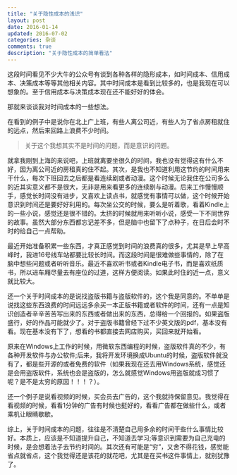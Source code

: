 ```yaml
---
title: "关于隐性成本的浅识"
layout: post
date: 2016-01-14
updated: 2016-07-02
categories: 杂谈
comments: true
description: "关于隐性成本的简单看法"
---
```


这段时间看见不少大牛的公众号有谈到各种各样的隐形成本，如时间成本、信用成本、决策成本等等其他相关内容。其中时间成本是看到比较多的，也是我现在可以想象的。至于信用成本与决策成本现在还不能好好的体会。

那就来谈谈我对时间成本的一些想法。

在看到的例子中是说你在北上广上班，有些人离公司近，有些人为了省点房租就住的远点，然后来回路上浪费不少时间。

>关于这个我想其实不是时间的问题，而是意识的问题。

就拿我刚到上海的来说吧，上班就离要坐很久的时间，我也没有觉得这有什么不好，因为离公司近的房租真的住不起。其次，是我也不知道利用这节约的时间用来干什么，每次下班回去之后都是看连续剧或者动漫。这个时候无论我住在公司多么的近其实意义都不是很大，无非是用来看更多的连续剧与动漫。后来工作慢慢顺手，感觉长时间没有进步，又喜欢上读点书，就感觉有事情可以做，这个时候开始意识到时间还是要好好利用的。每次坐公交的时候，要么是听着歌，看着Kindle上的一些小说，感觉还是很不错的。太挤的时候就用来听听小说，感受一下不同世界的故事。虽然大部分东西都忘记差不多，但是脑中也留下了点种子，在日后会时不时的给自己一点帮助。

最近开始准备积累一些东西，才真正感觉到时间的浪费真的很多，尤其是早上早高峰时，我进16号线车站都要比较长时间。而这段时间是很难做些事情的，除了在脑中想些问题或者听听音乐。最近不喜欢听书或者Kindle电子书，而是喜欢纸质书，所以进车厢尽量去有座位的过道，这样方便阅读。如果此时住的近一点，意义就比较大。

还一个关于时间成本的是说找盗版书籍与盗版软件的，这个我是同意的。不单单是说找这些东西浪费的时间远远多余买一本正版书籍或者软件的时间，还有一点是知识创造者辛辛苦苦写出来的东西或者做出来的东西，总得给一个回报的。如果盗版盛行，好的作品可能就少了。对于盗版书籍曾经下过不少英文版的pdf，基本没有看。现在基本没有下了，想看的书都直接去网店购买，买回来就开始看。

原来在Windows上工作的时候，用微软东西编程的时候，盗版软件真的不少，有各种开发软件与办公软件;后来，我将开发环境换成Ubuntu的时候，盗版软件就没有了，都是些开源的或者免费的软件（如果我现在还去用Windows系统，感觉还是会用盗版软件，系统也会是盗版的，怎么就感觉Windows用盗版就成习惯了呢？是不是太穷的原因！！！？）。

还一个例子是说看视频的时候，买会员去广告的，这个我就持保留意见。我觉得在看视频的时候，看看1分钟的广告有时候也挺好的，看看广告都在做些什么，或者乘机让眼睛歇歇。

综上，关于时间成本的问题，往往是不清楚自己用多余的时间干些什么事情比较好。本质上，应该是不知道提升自己，不知道去学习;等意识到需要为自己充电的时候，是会想着法子去节约时间的。其次还有可能是“穷”，又舍不得花钱，感觉能省点就省点，这个我觉得还是该花的就花吧，尤其是在买书这件事情上，就别犹豫了。
